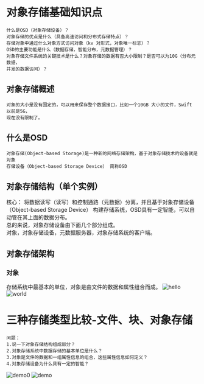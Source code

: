 # 对象存储基础知识点
```
什么是OSD（对象存储设备）？
对象存储的优点是什么（具备高速访问和分布式存储特点）？
存储对象中通过什么对象方式访问对象（kv 对形式，对象唯一标志）？
OSD的主要功能是什么（数据存储，智能分布，元数据管理）？
对象存储文件系统的关键技术是什么？对象存储的数据有否大小限制？是否可以为10G（分布元数据，
并发的数据访问）？
```
## 对象存储概述
```
对象的大小是没有固定的，可以用来保存整个数据接口，比如一个10GB 大小的文件，Swift 以前是5G，
现在没有限制了。
```
## 什么是OSD
```
对象存储(Object-based Storage)是一种新的网络存储架构，基于对象存储技术的设备就是对象
存储设备（Object-based Storage Device） 简称OSD
```
## 对象存储结构（单个实例）
核心： 将数据读写（读写）和控制通路（元数据）分离，并且基于对象存储设备（Object-based Storage Device）
构建存储系统，OSD具有一定智能，可以自动管在其上面的数据分布。  
总的来说，对象存储设备由下面几个部分组成。   
对象，对象存储设备，元数据服务器，对象存储系统的客户端。
## 对象存储架构
### 对象
存储系统中最基本的单位，对象是由文件的数据和属性组合而成。
![hello](http://www.aboutyun.com/data/attachment/forum/201403/11/150649uo6pv6w6m66s66wp.jpg)
![world](http://www.aboutyun.com/data/attachment/forum/201403/11/154521v1rrlnn22srn1b19.jpg)

# 三种存储类型比较-文件、块、对象存储
```
问题：
1.说一下对象存储结构组成部分？
2.对象存储系统中数据存储的基本单位是什么？
3.对象是文件的数据和一组属性信息的组合，这些属性信息如何定义？
4.对象存储设备为什么具有一定的智能？
```
![demo0](http://www.aboutyun.com/data/attachment/forum/201403/11/142734qeib2i2ij8i8i531.jpg)
![demo](http://www.aboutyun.com/data/attachment/forum/201403/11/142735jnvfc1u11u1eyufu.jpg)








